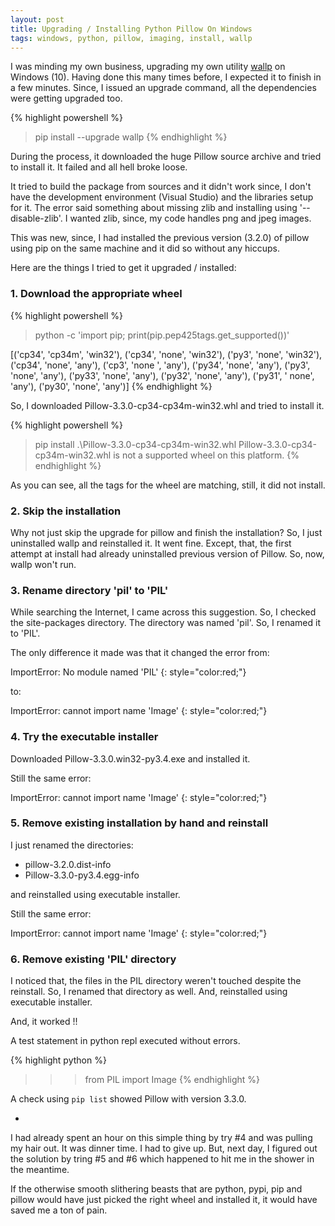 ```yaml
---
layout: post
title: Upgrading / Installing Python Pillow On Windows
tags: windows, python, pillow, imaging, install, wallp
---
```


I was minding my own business, upgrading my own utility [wallp](https://github.com/amol9/wallp) on Windows (10). Having done this many times before, I expected it to finish in a few minutes.
Since, I issued an upgrade command, all the dependencies were getting upgraded too.

 {% highlight powershell %}
 > pip install --upgrade wallp
 {% endhighlight %}

During the process, it downloaded the huge Pillow source archive and tried to install it. It failed and all hell broke loose.

It tried to build the package from sources and it didn't work since, I don't have the development environment (Visual Studio) and the libraries setup for it.
The error said something about missing zlib and installing using '--disable-zlib'. I wanted zlib, since, my code handles png and jpeg images.

This was new, since, I had installed the previous version (3.2.0) of pillow using pip on the same machine and it did so without any hiccups.

Here are the things I tried to get it upgraded / installed:

### 1. Download the appropriate wheel

 {% highlight powershell %}
 > python -c 'import pip; print(pip.pep425tags.get_supported())'
 
 [('cp34', 'cp34m', 'win32'), ('cp34', 'none', 'win32'), ('py3', 'none', 'win32'), ('cp34', 'none', 'any'), ('cp3', 'none
 ', 'any'), ('py34', 'none', 'any'), ('py3', 'none', 'any'), ('py33', 'none', 'any'), ('py32', 'none', 'any'), ('py31', '
 none', 'any'), ('py30', 'none', 'any')]
 {% endhighlight %}

 So, I downloaded Pillow-3.3.0-cp34-cp34m-win32.whl and tried to install it.

 {% highlight powershell %}
 > pip install .\Pillow-3.3.0-cp34-cp34m-win32.whl
 Pillow-3.3.0-cp34-cp34m-win32.whl is not a supported wheel on this platform.
 {% endhighlight %}

 As you can see, all the tags for the wheel are matching, still, it did not install.


### 2. Skip the installation

 Why not just skip the upgrade for pillow and finish the installation? So, I just uninstalled wallp and reinstalled it. It went fine. Except, that, the first attempt at install had already uninstalled previous version of Pillow. So, now, wallp won't run.


### 3. Rename directory 'pil' to 'PIL'

 While searching the Internet, I came across this suggestion. So, I checked the site-packages directory. The directory was named 'pil'. So, I renamed it to 'PIL'.

 The only difference it made was that it changed the error from:

 ImportError: No module named 'PIL'
 {: style="color:red;"}

 to:

 ImportError: cannot import name 'Image'
 {: style="color:red;"}


### 4. Try the executable installer

 Downloaded Pillow-3.3.0.win32-py3.4.exe and installed it.

 Still the same error: 

 ImportError: cannot import name 'Image'
 {: style="color:red;"}
 

### 5. Remove existing installation by hand and reinstall

 I just renamed the directories:

 - pillow-3.2.0.dist-info
 - Pillow-3.3.0-py3.4.egg-info

 and reinstalled using executable installer.

 Still the same error:

 ImportError: cannot import name 'Image'
 {: style="color:red;"}


### 6. Remove existing 'PIL' directory

 I noticed that, the files in the PIL directory weren't touched despite the reinstall.
 So, I renamed that directory as well.
 And, reinstalled using executable installer.

 And, it worked !!

 A test statement in python repl executed without errors.

 {% highlight python %}
 >>> from PIL import Image
 {% endhighlight %}

 A check using `pip list` showed Pillow with version 3.3.0.

-

I had already spent an hour on this simple thing by try #4 and was pulling my hair out. It was dinner time. I had to give up.
But, next day, I figured out the solution by tring #5 and #6 which happened to hit me in the shower in the meantime.

If the otherwise smooth slithering beasts that are python, pypi, pip and pillow would have just picked the right wheel and installed it, it would have saved me a ton of pain.


